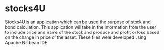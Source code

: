# stocks4U
Stocks4U is an application which can be used the purpose of stock and bond calculation. This application will take in the information from the user to include price and name of the stock and produce and profit or loss based on the change in price of the asset. These files were developed using Apache Netbean IDE
